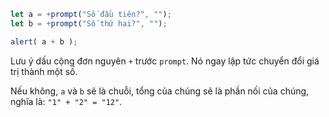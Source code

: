 

```js run demo
let a = +prompt("Số đầu tiên?", "");
let b = +prompt("Số thứ hai?", "");

alert( a + b );
```

Lưu ý dấu cộng đơn nguyên `+` trước `prompt`. Nó ngay lập tức chuyển đổi giá trị thành một số.

Nếu không, `a` và `b` sẽ là chuỗi, tổng của chúng sẽ là phần nối của chúng, nghĩa là: `"1" + "2" = "12"`.
